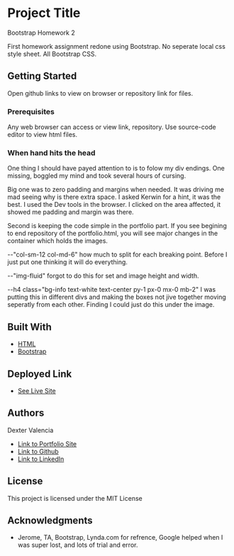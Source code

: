 # Project Title
Bootstrap Homework 2

First homework assignment redone using Bootstrap. No seperate local css style sheet. All Bootstrap CSS.

## Getting Started

Open github links to view on browser or repository link for files. 

### Prerequisites

Any web browser can access or view link, repository. Use source-code editor to view html files.

### When hand hits the head

One thing I should have payed attention to is to folow my div endings. One missing, boggled my mind and took several hours of cursing.

Big one was to zero padding and margins when needed. It was driving me mad seeing why is there extra space. I asked Kerwin for a hint, it was the best. I used the Dev tools in the browser. I clicked on the area affected, it showed me padding and margin was there.

Second is keeping the code simple in the portfolio part. If you see begining to end repository of the portfolio.html, you will see major changes in the container which holds the images.

--"col-sm-12 col-md-6" how much to split for each breaking point. Before I just put one thinking it will do everything.

--"img-fluid" forgot to do this for set and image height and width.

--h4 class="bg-info text-white text-center py-1 px-0 mx-0 mb-2" I was putting this in different divs and making the boxes not jive together moving seperatly from each other. Finding I could just do this under the image.


## Built With

* [HTML](https://developer.mozilla.org/en-US/docs/Web/HTML)
* [Bootstrap](https://getbootstrap.com/docs/4.4/getting-started/introduction/)

## Deployed Link

* [See Live Site](https://itsmedexter.github.io/unit02_homework/)


## Authors

Dexter Valencia 

- [Link to Portfolio Site](https://itsmedexter.github.io/unit02_homework/)
- [Link to Github](https://github.com/itsmedexter)
- [Link to LinkedIn](https://www.linkedin.com/in/dextervalencia/)

## License

This project is licensed under the MIT License 

## Acknowledgments

* Jerome, TA, Bootstrap, Lynda.com for refrence, Google helped when I was super lost, and lots of trial and error.
